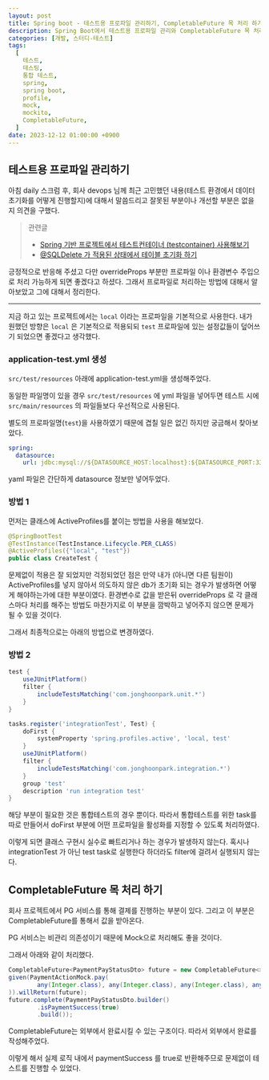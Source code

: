```yaml
---
layout: post
title: Spring boot - 테스트용 프로파일 관리하기, CompletableFuture 목 처리 하기
description: Spring Boot에서 테스트용 프로파일 관리와 CompletableFuture 목 처리 방법을 다룹니다. `local` 프로파일을 기본으로 하여 `test` 프로파일의 설정을 덮어쓰는 방법을 설명하며, `application-test.yml` 파일을 생성하여 데이터 소스 정보를 설정합니다. 또한, 통합 테스트를 위한 별도의 작업을 등록하여 프로파일을 활성화하는 방법을 제시합니다. 마지막으로, CompletableFuture를 사용하여 결제 서비스의 Mock 처리를 통해 테스트를 진행하는 방법을 소개합니다.
categories: [개발, 스터디-테스트]
tags:
  [
    테스트,
    테스팅,
    통합 테스트,
    spring,
    spring boot,
    profile,
    mock,
    mockito,
    CompletableFuture,
  ]
date: 2023-12-12 01:00:00 +0900
---
```


## 테스트용 프로파일 관리하기

아침 daily 스크럼 후, 회사 devops 님께 최근 고민했던 내용(테스트 환경에서 데이터 초기화를 어떻게 진행할지)에 대해서 말씀드리고 잘못된 부분이나 개선할 부분은 없을지 의견을 구했다.

> 관련글
>
> - [Spring 기반 프로젝트에서 테스트컨테이너 (testcontainer) 사용해보기](/2023/12/07/testcontainer-with-spring)
> - [@SQLDelete 가 적용된 상태에서 테이블 초기화 하기](/2023/12/12/integration-test-with-database)

긍정적으로 반응해 주셨고 다만 overrideProps 부분만 프로파일 이나 환경변수 주입으로 처리 가능하게 되면 좋겠다고 하셨다.
그래서 프로파일로 처리하는 방법에 대해서 알아보았고 그에 대해서 정리한다.

---

지금 하고 있는 프로젝트에서는 `local` 이라는 프로파일을 기본적으로 사용한다.
내가 원했던 방향은 `local` 은 기본적으로 적용되되 `test` 프로파일에 있는 설정값들이 덮어쓰기 되었으면 좋겠다고 생각했다.

### application-test.yml 생성

`src/test/resources` 아래에 application-test.yml을 생성해주었다.

동일한 파일명이 있을 경우 `src/test/resources` 에 yml 파일을 넣어두면 테스트 시에 `src/main/resources` 의 파일들보다 우선적으로 사용된다.

별도의 프로파일명(`test`)을 사용하였기 때문에 겹칠 일은 없긴 하지만 궁금해서 찾아보았다.

```yaml
spring:
  datasource:
    url: jdbc:mysql://${DATASOURCE_HOST:localhost}:${DATASOURCE_PORT:3307}/${DATASOURCE_DBNAME:dbname}
```

yaml 파일은 간단하게 datasource 정보만 넣어두었다.

### 방법 1

먼저는 클래스에 ActiveProfiles를 붙이는 방법을 사용을 해보았다.

```java
@SpringBootTest
@TestInstance(TestInstance.Lifecycle.PER_CLASS)
@ActiveProfiles({"local", "test"})
public class CreateTest {
```

문제없이 적용은 잘 되었지만 걱정되었던 점은 만약 내가 (아니면 다른 팀원이) ActiveProfiles를 넣지 않아서 의도하지 않은 db가 초기화 되는 경우가 발생하면 어떻게 해야하는가에 대한 부분이였다.
환경변수로 값을 받은뒤 overrideProps 로 각 클래스마다 처리를 해주는 방법도 마찬가지로 이 부분을 깜박하고 넣어주지 않으면 문제가 될 수 있을 것이다.

그래서 최종적으로는 아래의 방법으로 변경하였다.

### 방법 2

```groovy
test {
    useJUnitPlatform()
    filter {
        includeTestsMatching('com.jonghoonpark.unit.*')
    }
}

tasks.register('integrationTest', Test) {
    doFirst {
        systemProperty 'spring.profiles.active', 'local, test'
    }
    useJUnitPlatform()
    filter {
        includeTestsMatching('com.jonghoonpark.integration.*')
    }
    group 'test'
    description 'run integration test'
}
```

해당 부분이 필요한 것은 통합테스트의 경우 뿐이다.
따라서 통합테스트를 위한 task를 따로 만들어서 doFirst 부분에 어떤 프로파일을 활성화를 지정할 수 있도록 처리하였다.

이렇게 되면 클래스 구현시 실수로 빠트리거나 하는 경우가 발생하지 않는다. 혹시나 integrationTest 가 아닌 test task로 실행한다 하더라도 filter에 걸려서 실행되지 않는다.

## CompletableFuture 목 처리 하기

회사 프로젝트에서 PG 서비스를 통해 결제를 진행하는 부분이 있다. 그리고 이 부분은 CompletableFuture를 통해서 값을 받아온다.

PG 서비스는 비관리 의존성이기 때문에 Mock으로 처리해도 좋을 것이다.

그래서 아래와 같이 처리했다.

```java
CompletableFuture<PaymentPayStatusDto> future = new CompletableFuture<>();
given(PaymentActionMock.pay(
        any(Integer.class), any(Integer.class), any(Integer.class), any(Integer.class), any(PaymentPayActionMetaDto.class)
)).willReturn(future);
future.complete(PaymentPayStatusDto.builder()
        .isPaymentSuccess(true)
        .build());
```

CompletableFuture는 외부에서 완료시킬 수 있는 구조이다. 따라서 외부에서 완료를 작성해주었다.

이렇게 해서 실제 로직 내에서 paymentSuccess 를 true로 반환해주므로 문제없이 테스트를 진행할 수 있었다.

